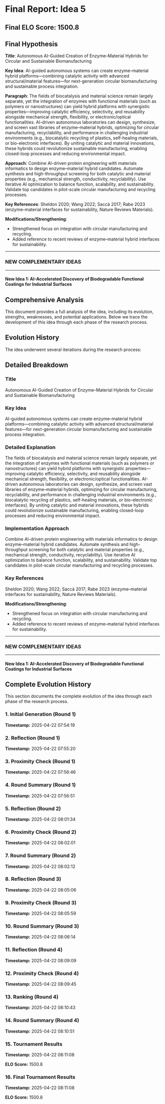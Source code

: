 # Final Report: Idea 5

## Final ELO Score: 1500.8

## Final Hypothesis

**Title**: Autonomous AI-Guided Creation of Enzyme–Material Hybrids for Circular and Sustainable Biomanufacturing

**Key Idea**: AI-guided autonomous systems can create enzyme–material hybrid platforms—combining catalytic activity with advanced structural/material features—for next-generation circular biomanufacturing and sustainable process integration.

**Paragraph**: The fields of biocatalysis and material science remain largely separate, yet the integration of enzymes with functional materials (such as polymers or nanostructures) can yield hybrid platforms with synergistic properties—improving catalytic efficiency, selectivity, and reusability alongside mechanical strength, flexibility, or electronic/optical functionalities. AI-driven autonomous laboratories can design, synthesize, and screen vast libraries of enzyme–material hybrids, optimizing for circular manufacturing, recyclability, and performance in challenging industrial environments (e.g., biocatalytic recycling of plastics, self-healing materials, or bio-electronic interfaces). By uniting catalytic and material innovations, these hybrids could revolutionize sustainable manufacturing, enabling closed-loop processes and reducing environmental impact.

**Approach**: Combine AI-driven protein engineering with materials informatics to design enzyme–material hybrid candidates. Automate synthesis and high-throughput screening for both catalytic and material properties (e.g., mechanical strength, conductivity, recyclability). Use iterative AI optimization to balance function, scalability, and sustainability. Validate top candidates in pilot-scale circular manufacturing and recycling processes.

**Key References**: Sheldon 2020; Wang 2022; Saccà 2017; Rabe 2023 (enzyme–material interfaces for sustainability, Nature Reviews Materials).

**Modifications/Strengthening**:
- Strengthened focus on integration with circular manufacturing and recycling.
- Added reference to recent reviews of enzyme–material hybrid interfaces for sustainability.

---

### NEW COMPLEMENTARY IDEAS

---

#### **New Idea 1: AI-Accelerated Discovery of Biodegradable Functional Coatings for Industrial Surfaces**

## Comprehensive Analysis

This document provides a full analysis of the idea, including its evolution, strengths, weaknesses, and potential applications. Below we trace the development of this idea through each phase of the research process.

## Evolution History

The idea underwent several iterations during the research process:

## Detailed Breakdown

### Title

Autonomous AI-Guided Creation of Enzyme–Material Hybrids for Circular and Sustainable Biomanufacturing

### Key Idea

AI-guided autonomous systems can create enzyme–material hybrid platforms—combining catalytic activity with advanced structural/material features—for next-generation circular biomanufacturing and sustainable process integration.

### Detailed Explanation

The fields of biocatalysis and material science remain largely separate, yet the integration of enzymes with functional materials (such as polymers or nanostructures) can yield hybrid platforms with synergistic properties—improving catalytic efficiency, selectivity, and reusability alongside mechanical strength, flexibility, or electronic/optical functionalities. AI-driven autonomous laboratories can design, synthesize, and screen vast libraries of enzyme–material hybrids, optimizing for circular manufacturing, recyclability, and performance in challenging industrial environments (e.g., biocatalytic recycling of plastics, self-healing materials, or bio-electronic interfaces). By uniting catalytic and material innovations, these hybrids could revolutionize sustainable manufacturing, enabling closed-loop processes and reducing environmental impact.

### Implementation Approach

Combine AI-driven protein engineering with materials informatics to design enzyme–material hybrid candidates. Automate synthesis and high-throughput screening for both catalytic and material properties (e.g., mechanical strength, conductivity, recyclability). Use iterative AI optimization to balance function, scalability, and sustainability. Validate top candidates in pilot-scale circular manufacturing and recycling processes.

### Key References

Sheldon 2020; Wang 2022; Saccà 2017; Rabe 2023 (enzyme–material interfaces for sustainability, Nature Reviews Materials).

**Modifications/Strengthening**:
- Strengthened focus on integration with circular manufacturing and recycling.
- Added reference to recent reviews of enzyme–material hybrid interfaces for sustainability.

---

### NEW COMPLEMENTARY IDEAS

---

#### **New Idea 1: AI-Accelerated Discovery of Biodegradable Functional Coatings for Industrial Surfaces**

## Complete Evolution History

This section documents the complete evolution of the idea through each phase of the research process.

### 1. Initial Generation (Round 1)
**Timestamp:** 2025-04-22 07:54:19



### 2. Reflection (Round 1)
**Timestamp:** 2025-04-22 07:55:20



### 3. Proximity Check (Round 1)
**Timestamp:** 2025-04-22 07:56:46



### 4. Round Summary (Round 1)
**Timestamp:** 2025-04-22 07:56:51



### 5. Reflection (Round 2)
**Timestamp:** 2025-04-22 08:01:34



### 6. Proximity Check (Round 2)
**Timestamp:** 2025-04-22 08:02:01



### 7. Round Summary (Round 2)
**Timestamp:** 2025-04-22 08:02:12



### 8. Reflection (Round 3)
**Timestamp:** 2025-04-22 08:05:06



### 9. Proximity Check (Round 3)
**Timestamp:** 2025-04-22 08:05:59



### 10. Round Summary (Round 3)
**Timestamp:** 2025-04-22 08:06:14



### 11. Reflection (Round 4)
**Timestamp:** 2025-04-22 08:09:09



### 12. Proximity Check (Round 4)
**Timestamp:** 2025-04-22 08:09:45



### 13. Ranking (Round 4)
**Timestamp:** 2025-04-22 08:10:43



### 14. Round Summary (Round 4)
**Timestamp:** 2025-04-22 08:10:51



### 15. Tournament Results
**Timestamp:** 2025-04-22 08:11:08

**ELO Score:** 1500.8



### 16. Final Tournament Results
**Timestamp:** 2025-04-22 08:11:08

**ELO Score:** 1500.8



